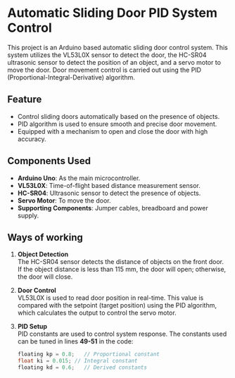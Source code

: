 # Automatic Sliding Door PID System Control

This project is an Arduino based automatic sliding door control system. This system utilizes the VL53L0X sensor to detect the door, the HC-SR04 ultrasonic sensor to detect the position of an object, and a servo motor to move the door. Door movement control is carried out using the PID (Proportional-Integral-Derivative) algorithm.

## Feature
- Control sliding doors automatically based on the presence of objects.
- PID algorithm is used to ensure smooth and precise door movement.
- Equipped with a mechanism to open and close the door with high accuracy.

## Components Used
- **Arduino Uno**: As the main microcontroller.
- **VL53L0X**: Time-of-flight based distance measurement sensor.
- **HC-SR04**: Ultrasonic sensor to detect the presence of objects.
- **Servo Motor**: To move the door.
- **Supporting Components**: Jumper cables, breadboard and power supply.

## Ways of working
1. **Object Detection**  
   The HC-SR04 sensor detects the distance of objects on the front door. If the object distance is less than 115 mm, the door will open; otherwise, the door will close.
   
2. **Door Control**  
   VL53L0X is used to read door position in real-time. This value is compared with the setpoint (target position) using the PID algorithm, which calculates the output to control the servo motor.

3. **PID Setup**  
   PID constants are used to control system response. The constants used can be tuned in lines **49-51** in the code:  
   ```cpp
   floating kp = 0.8;   // Proportional constant
   float ki = 0.015; // Integral constant
   floating kd = 0.6;   // Derived constants
